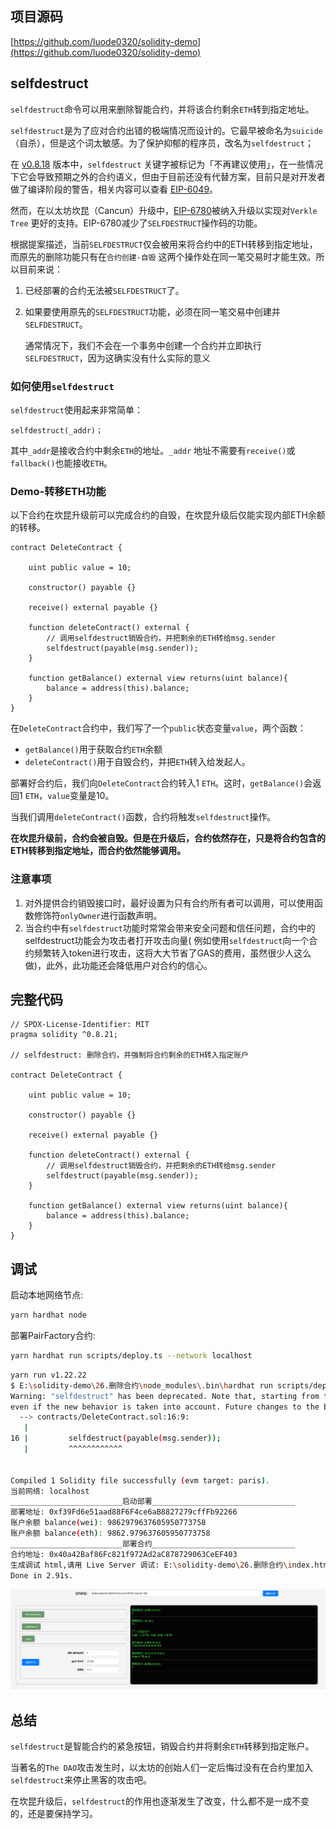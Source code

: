## 项目源码

[https://github.com/luode0320/solidity-demo](https://github.com/luode0320/solidity-demo)

## selfdestruct

`selfdestruct`命令可以用来删除智能合约，并将该合约剩余`ETH`转到指定地址。

`selfdestruct`是为了应对合约出错的极端情况而设计的。它最早被命名为`suicide`
（自杀），但是这个词太敏感。为了保护抑郁的程序员，改名为`selfdestruct`；

在 [v0.8.18](https://blog.soliditylang.org/2023/02/01/solidity-0.8.18-release-announcement/) 版本中，`selfdestruct`
关键字被标记为「不再建议使用」，在一些情况下它会导致预期之外的合约语义，但由于目前还没有代替方案，目前只是对开发者做了编译阶段的警告，相关内容可以查看 [EIP-6049](https://eips.ethereum.org/EIPS/eip-6049)。

然而，在以太坊坎昆（Cancun）升级中，[EIP-6780](https://eips.ethereum.org/EIPS/eip-6780)被纳入升级以实现对`Verkle Tree`
更好的支持。EIP-6780减少了`SELFDESTRUCT`操作码的功能。

根据提案描述，当前`SELFDESTRUCT`仅会被用来将合约中的ETH转移到指定地址，而原先的删除功能只有在`合约创建-自毁`
这两个操作处在同一笔交易时才能生效。所以目前来说：

1. 已经部署的合约无法被`SELFDESTRUCT`了。

2. 如果要使用原先的`SELFDESTRUCT`功能，必须在同一笔交易中创建并`SELFDESTRUCT`。

   通常情况下，我们不会在一个事务中创建一个合约并立即执行 `SELFDESTRUCT`，因为这确实没有什么实际的意义

### 如何使用`selfdestruct`

`selfdestruct`使用起来非常简单：

```solidity
selfdestruct(_addr)；
```

其中`_addr`是接收合约中剩余`ETH`的地址。`_addr` 地址不需要有`receive()`或`fallback()`也能接收`ETH`。

### Demo-转移ETH功能

以下合约在坎昆升级前可以完成合约的自毁，在坎昆升级后仅能实现内部ETH余额的转移。

```solidity
contract DeleteContract {

    uint public value = 10;

    constructor() payable {}

    receive() external payable {}

    function deleteContract() external {
        // 调用selfdestruct销毁合约，并把剩余的ETH转给msg.sender
        selfdestruct(payable(msg.sender));
    }

    function getBalance() external view returns(uint balance){
        balance = address(this).balance;
    }
}
```

在`DeleteContract`合约中，我们写了一个`public`状态变量`value`，两个函数：

- `getBalance()`用于获取合约`ETH`余额
- `deleteContract()`用于自毁合约，并把`ETH`转入给发起人。

部署好合约后，我们向`DeleteContract`合约转入1 `ETH`。这时，`getBalance()`会返回1 `ETH`，`value`变量是10。

当我们调用`deleteContract()`函数，合约将触发`selfdestruct`操作。

**在坎昆升级前，合约会被自毁。但是在升级后，合约依然存在，只是将合约包含的ETH转移到指定地址，而合约依然能够调用。**

### 注意事项

1. 对外提供合约销毁接口时，最好设置为只有合约所有者可以调用，可以使用函数修饰符`onlyOwner`进行函数声明。
2. 当合约中有`selfdestruct`功能时常常会带来安全问题和信任问题，合约中的selfdestruct功能会为攻击者打开攻击向量(
   例如使用`selfdestruct`向一个合约频繁转入token进行攻击，这将大大节省了GAS的费用，虽然很少人这么做)，此外，此功能还会降低用户对合约的信心。

## 完整代码

```solidity
// SPDX-License-Identifier: MIT
pragma solidity ^0.8.21;

// selfdestruct: 删除合约，并强制将合约剩余的ETH转入指定账户

contract DeleteContract {

    uint public value = 10;

    constructor() payable {}

    receive() external payable {}

    function deleteContract() external {
        // 调用selfdestruct销毁合约，并把剩余的ETH转给msg.sender
        selfdestruct(payable(msg.sender));
    }

    function getBalance() external view returns(uint balance){
        balance = address(this).balance;
    }
}

```

## 调试

启动本地网络节点:

```sh
yarn hardhat node
```

部署PairFactory合约:

````sh
yarn hardhat run scripts/deploy.ts --network localhost
````

```sh
yarn run v1.22.22
$ E:\solidity-demo\26.删除合约\node_modules\.bin\hardhat run scripts/deploy.ts --network localhost
Warning: "selfdestruct" has been deprecated. Note that, starting from the Cancun hard fork, the underlying opcode no longer deletes the code and data associated with an account and only transfers its Ether to the beneficiary, unless executed in the same transaction in which the contract was created (see EIP-6780). Any use in newly deployed contracts is strongly discouraged 
even if the new behavior is taken into account. Future changes to the EVM might further reduce the functionality of the opcode.
  --> contracts/DeleteContract.sol:16:9:
   |
16 |         selfdestruct(payable(msg.sender));
   |         ^^^^^^^^^^^^


Compiled 1 Solidity file successfully (evm target: paris).
当前网络: localhost
_________________________启动部署________________________________
部署地址: 0xf39Fd6e51aad88F6F4ce6aB8827279cffFb92266
账户余额 balance(wei): 9862979637605950773758
账户余额 balance(eth): 9862.979637605950773758
_________________________部署合约________________________________
合约地址: 0x40a42Baf86Fc821f972Ad2aC878729063CeEF403
生成调试 html,请用 Live Server 调试: E:\solidity-demo\26.删除合约\index.html
Done in 2.91s.
```

![image-20240906052812467](../../../picture/image-20240906052812467.png)

## 总结

`selfdestruct`是智能合约的紧急按钮，销毁合约并将剩余`ETH`转移到指定账户。

当著名的`The DAO`攻击发生时，以太坊的创始人们一定后悔过没有在合约里加入`selfdestruct`来停止黑客的攻击吧。

在坎昆升级后，`selfdestruct`的作用也逐渐发生了改变，什么都不是一成不变的，还是要保持学习。